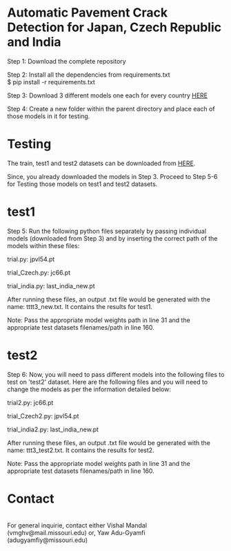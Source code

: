 # Automatic Pavement Crack Detection for Japan, Czech Republic and India

Step 1: Download the complete repository 

Step 2: Install all the dependencies from requirements.txt
</br>
$ pip install -r requirements.txt

Step 3: Download 3 different models one each for every country [HERE](https://drive.google.com/drive/folders/1__WPNp2PFkZf0pbGwnCValb58Mc4DKYD)

Step 4: Create a new folder within the parent directory and place each of those models in it for testing.

# Testing

The train, test1 and test2 datasets can be downloaded from [HERE](https://github.com/sekilab/RoadDamageDetector).

Since, you already downloaded the models in Step 3. Proceed to Step 5-6 for Testing those models on test1 and test2 datasets.

# test1

Step 5: Run the following python files separately by passing individual models (downloaded from Step 3) and by inserting the correct path of the models within these files:

trial.py: jpvl54.pt
</br>

trial_Czech.py:  jc66.pt
</br>

trial_india.py: last_india_new.pt
</br>

After running these files, an output .txt file would be generated with the name: tttt3_new.txt. It contains the results for test1. 
</br>

Note: Pass the appropriate model weights path in line 31 and the appropriate test datasets filenames/path in line 160.

# test2

Step 6: Now, you will need to pass different models into the following files to test on 'test2' dataset. Here are the following files and you will need to change the models as per the information detailed below:

trial2.py: jc66.pt
</br>

trial_Czech2.py:  jpvl54.pt
</br>

trial_india2.py: last_india_new.pt
</br>

After running these files, an output .txt file would be generated with the name: ttt3_test2.txt. It contains the results for test2.
</br>

Note: Pass the appropriate model weights path in line 31 and the appropriate test datasets filenames/path in line 160.

# Contact
</br>
For general inquirie, contact either Vishal Mandal (vmghv@mail.missouri.edu) or, Yaw Adu-Gyamfi (adugyamfiy@missouri.edu)


